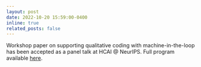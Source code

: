 ```yaml
---
layout: post
date: 2022-10-20 15:59:00-0400
inline: true
related_posts: false
---
```


Workshop paper on supporting qualitative coding with machine-in-the-loop has been accepted as a panel talk at HCAI @ NeurIPS. Full program available [here](https://hcai-at-neurips.github.io/site/program.html).
